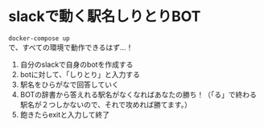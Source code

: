 # slackで動く駅名しりとりBOT
```docker-compose up```  
で、すべての環境で動作できるはず…！
1. 自分のslackで自身のbotを作成する  
2. botに対して、「しりとり」と入力する
3. 駅名をひらがなで回答していく
4. BOTの辞書から答えれる駅名がなくなればあなたの勝ち！（「る」で終わる駅名が２つしかないので、それで攻めれば勝てます。）
5. 飽きたらexitと入力して終了

